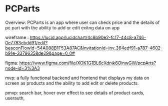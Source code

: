 # PCParts

Overview: 
PCParts is an app where user can check price and the details of pc part with the ability to add or edit exitng data on app

wireframe :
https://lucid.app/lucidchart/4c8b90e2-fc17-44c8-a746-0e7783ebdd91/edit?beaconFlowId=54A088B1F53A87AC&invitationId=inv_364edf91-a787-4602-b91e-33796358de29&page=0_0#

figma:
https://www.figma.com/file/XOK1G1BL6cXdnjk6OinwGW/pcpArts?node-id=3%3A3
 
 
 mvp: 
 a fully functional backend and frontend that displays my data on screen as products and the ability to add edit or delete products.
 
pmvp:
search bar, hover over effect to see details of product cards, userauth, 
